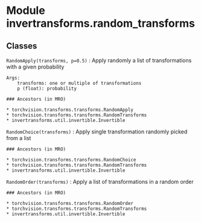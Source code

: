 Module invertransforms.random_transforms
========================================

Classes
-------

`RandomApply(transforms, p=0.5)`
:   Apply randomly a list of transformations with a given probability
    
    Args:
        transforms: one or multiple of transformations
        p (float): probability

    ### Ancestors (in MRO)

    * torchvision.transforms.transforms.RandomApply
    * torchvision.transforms.transforms.RandomTransforms
    * invertransforms.util.invertible.Invertible

`RandomChoice(transforms)`
:   Apply single transformation randomly picked from a list

    ### Ancestors (in MRO)

    * torchvision.transforms.transforms.RandomChoice
    * torchvision.transforms.transforms.RandomTransforms
    * invertransforms.util.invertible.Invertible

`RandomOrder(transforms)`
:   Apply a list of transformations in a random order

    ### Ancestors (in MRO)

    * torchvision.transforms.transforms.RandomOrder
    * torchvision.transforms.transforms.RandomTransforms
    * invertransforms.util.invertible.Invertible
